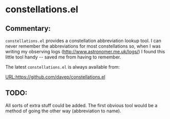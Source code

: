 # constellations.el

## Commentary:

`constellations.el` provides a constellation abbreviation lookup tool. I can
never remember the abbreviations for most constellations so, when I was
writing my observing logs (http://www.astronomer.me.uk/logs/) I found this
little tool handy -- saved me from having to remember.

The latest `constellations.el` is always available from:

  <URL:https://github.com/davep/constellations.el>

## TODO:

All sorts of extra stuff could be added. The first obvious tool would be a
method of going the other way (abbreviation to name).

